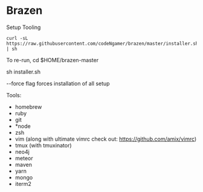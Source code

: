 # Brazen
Setup Tooling

```
curl -sL https://raw.githubusercontent.com/codeNgamer/brazen/master/installer.sh | sh 
```

To re-run, cd $HOME/brazen-master

sh installer.sh

--force flag forces installation of all setup


Tools:

* homebrew
* ruby
* git
* *node
* zsh
* vim (along with ultimate vimrc check out: https://github.com/amix/vimrc)
* tmux (with tmuxinator)
* neo4j 
* meteor
* maven
* yarn
* mongo
* iterm2

